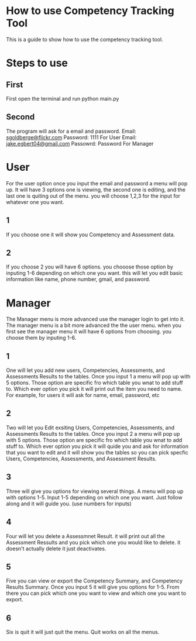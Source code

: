 # How to use Competency Tracking Tool


This is a guide to show how to use the competency tracking tool.

# Steps to use

## First

First open the terminal and run python main.py

## Second

The program will ask for a email and password.
 Email: sgoldberge@flickr.com
 Password: 1111
 For User
 Email: jake.egbert04@gmail.com
 Passowrd: Password
 For Manager


# User

For the user option once you input the email and password a menu will pop up. It will have 3 options one is viewing, the second one is editing, and the last one is quiting out of the menu.  you will choose 1,2,3 for the input for whatever one you want.

## 1
If you choose one it will show you Competency and Assessment data.
## 2
If you choose 2 you will have 6 options. you chooose those option by inputing 1-6 depending on which one you want. this will let you edit basic information like name, phone number, gmail, and password.
# Manager
The Manager menu is more advanced use the manager login to get into it. The manager menu is a bit more advanced the the user menu. when you first see the manager menu it will have 6 options from choosing. you choose them by inputing 1-6.

## 1
One will let you add new users, Competencies, Assessments, and Assessments Results to the tables.
Once you input 1 a menu will pop up with 5 options. Those option are specific fro which table you wnat to add stuff to. Which ever option you pick it will print out the item you need to name. For example, for users it will ask for name, email, password, etc
## 2
Two will let you Edit exsiting Users, Competencies, Assessments, and Assessments Results to the tables.
Once you input 2 a menu will pop up with 5 options. Those option are specific fro which table you wnat to add stuff to. Which ever option you pick it will quide you and ask for information that you want to edit and it will show you the tables so you can pick specfic Users, Competencies, Assessments, and Assessment Results.
## 3
Three will give you options for viewing several things. A menu will pop up with options 1-5. Input 1-5 depending on which one you want. Just follow along and it will guide you. (use numbers for inputs)
## 4
Four will let you delete a Assessmnet Result. it will print out all the Assessment Ressults and you pick which one you would like to delete. it doesn't actually delete it just deactivates.
## 5
Five you can view or export the Competency Summary, and Competency Results Summary. Once you input 5 it will give you options for 1-5. From there you can pick which one you want to view and which one you want to export.

## 6
Six is quit it will just quit the menu. Quit works on all the menus.
